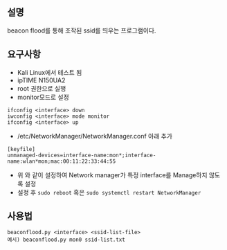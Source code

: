 ## 설명
beacon flood를 통해 조작된 ssid를 띄우는 프로그램이다.

## 요구사항
- Kali Linux에서 테스트 됨
- ipTIME N150UA2
- root 권한으로 실행
- monitor모드로 설정
```
ifconfig <interface> down
iwconfig <interface> mode monitor
ifconfig <interface> up
```
- /etc/NetworkManager/NetworkManager.conf 아래 추가
```
[keyfile]
unmanaged-devices=interface-name:mon*;interface-name:wlan*mon;mac:00:11:22:33:44:55
```
- 위 와 같이 설정하여 Network manager가 특정 interface를 Manage하지 않도록 설정
- 설정 후 ```sudo reboot``` 혹은 ```sudo systemctl restart NetworkManager```

## 사용법
```
beaconflood.py <interface> <ssid-list-file>
예시) beaconflood.py mon0 ssid-list.txt
```
